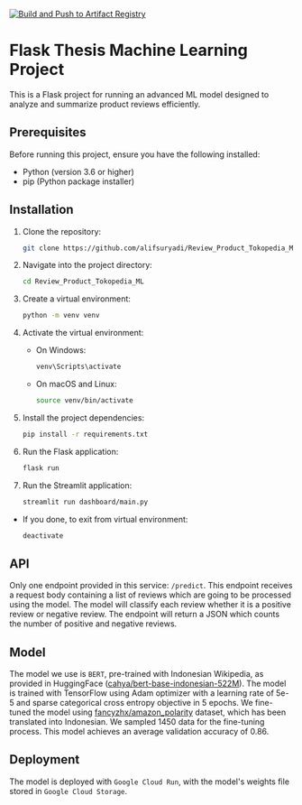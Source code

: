 [![Build and Push to Artifact Registry](https://github.com/alifsuryadi/Review_Product_Tokopedia_ML/actions/workflows/deploy.yml/badge.svg)](https://github.com/alifsuryadi/Review_Product_Tokopedia_ML/actions/workflows/deploy.yml)

# Flask Thesis Machine Learning Project

This is a Flask project for running an advanced ML model designed to analyze and summarize product reviews efficiently.

## Prerequisites

Before running this project, ensure you have the following installed:

- Python (version 3.6 or higher)
- pip (Python package installer)

## Installation

1. Clone the repository:

   ```bash
   git clone https://github.com/alifsuryadi/Review_Product_Tokopedia_ML.git

   ```

2. Navigate into the project directory:

   ```bash
   cd Review_Product_Tokopedia_ML

   ```

3. Create a virtual environment:

   ```bash
   python -m venv venv

   ```

4. Activate the virtual environment:

   - On Windows:
     ```bash
     venv\Scripts\activate
     ```
   - On macOS and Linux:
     ```bash
     source venv/bin/activate
     ```

5. Install the project dependencies:

   ```bash
   pip install -r requirements.txt

   ```

6. Run the Flask application:

   ```bash
   flask run
   ```

7. Run the Streamlit application:

   ```bash
   streamlit run dashboard/main.py
   ```

- If you done, to exit from virtual environment:
  ```bash
  deactivate
  ```

## API

Only one endpoint provided in this service: `/predict`. This endpoint receives a request body containing a list of reviews which are going to be processed using the model. The model will classify each review whether it is a positive review or negative review. The endpoint will return a JSON which counts the number of positive and negative reviews.

## Model

The model we use is `BERT`, pre-trained with Indonesian Wikipedia, as provided in HuggingFace ([cahya/bert-base-indonesian-522M](https://huggingface.co/cahya/bert-base-indonesian-522M)). The model is trained with TensorFlow using Adam optimizer with a learning rate of 5e-5 and sparse categorical cross entropy objective in 5 epochs. We fine-tuned the model using [fancyzhx/amazon_polarity](https://huggingface.co/datasets/fancyzhx/amazon_polarity) dataset, which has been translated into Indonesian. We sampled 1450 data for the fine-tuning process. This model achieves an average validation accuracy of 0.86.

## Deployment

The model is deployed with `Google Cloud Run`, with the model's weights file stored in `Google Cloud Storage`.
